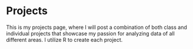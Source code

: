 # Projects

This is my projects page, where I will post a combination of both class and individual projects that showcase my passion for analyzing data of all different areas. I utilize R to create each project. 
